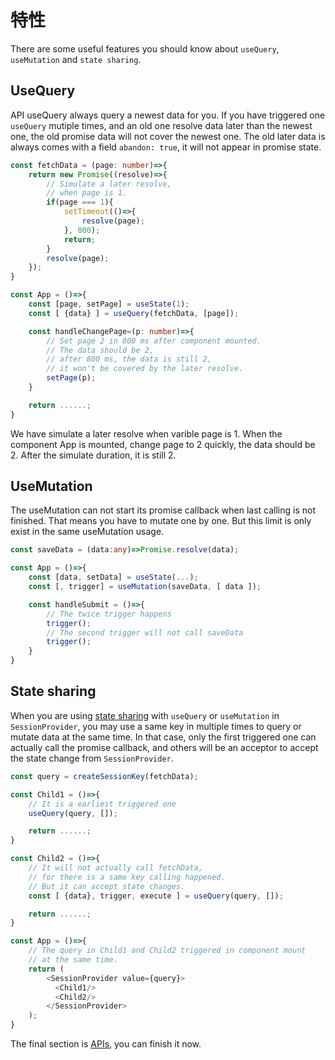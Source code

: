 # 特性

There are some useful features you should know about `useQuery`, `useMutation` and `state sharing`.

## UseQuery

API useQuery always query a newest data for you. If you have triggered one `useQuery` mutiple times, and an old one resolve data later than the newest one, the old promise data will not cover the newest one. The old later data is always comes with a field `abandon: true`, it will not appear in promise state.

```ts
const fetchData = (page: number)=>{
    return new Promise((resolve)=>{
        // Simulate a later resolve,
        // when page is 1.
        if(page === 1){
            setTimeout(()=>{
                resolve(page);
            }, 800);
            return;
        }
        resolve(page);
    });
}

const App = ()=>{
    const [page, setPage] = useState(1);
    const [ {data} ] = useQuery(fetchData, [page]);

    const handleChangePage=(p: number)=>{
        // Set page 2 in 800 ms after component mounted.
        // The data should be 2,
        // after 800 ms, the data is still 2,
        // it won't be covered by the later resolve.
        setPage(p);
    }

    return ......;
}
```

We have simulate a later resolve when varible page is 1. When the component App is mounted, change page to 2 quickly, the data should be 2. After the simulate duration, it is still 2.

## UseMutation

The useMutation can not start its promise callback when last calling is not finished. That means you have to mutate one by one. But this limit is only exist in the same useMutation usage.

```ts
const saveData = (data:any)=>Promise.resolve(data);

const App = ()=>{
    const [data, setData] = useState(...);
    const [, trigger] = useMutation(saveData, [ data ]);

    const handleSubmit = ()=>{
        // The twice trigger happens
        trigger();
        // The second trigger will not call saveData
        trigger();
    }
}
```

## State sharing

When you are using [state sharing](/react-effect/guides?id=sharing-state) with `useQuery` or `useMutation` in `SessionProvider`, you may use a same key in multiple times to query or mutate data at the same time. In that case, only the first triggered one can actually call the promise callback, and others will be an acceptor to accept the state change from `SessionProvider`.

```ts
const query = createSessionKey(fetchData);

const Child1 = ()=>{
    // It is a earliest triggered one
    useQuery(query, []);

    return ......;
}

const Child2 = ()=>{
    // It will not actually call fetchData,
    // for there is a same key calling happened.
    // But it can accept state changes.
    const [ {data}, trigger, execute ] = useQuery(query, []);

    return ......;
}

const App = ()=>{
    // The query in Child1 and Child2 triggered in component mount
    // at the same time.
    return (
        <SessionProvider value={query}>
          <Child1/>
          <Child2/>
        </SessionProvider>
    );
}
```

The final section is [APIs](/react-effect/api.md), you can finish it now.